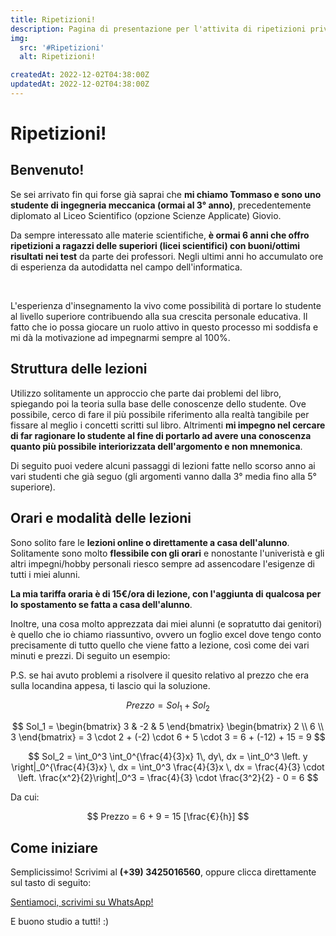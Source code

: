```yaml
---
title: Ripetizioni!
description: Pagina di presentazione per l'attivita di ripetizioni private a studenti in difficoltà.
img:
  src: '#Ripetizioni'
  alt: Ripetizioni!

createdAt: 2022-12-02T04:38:00Z
updatedAt: 2022-12-02T04:38:00Z
---
```


# Ripetizioni!

<CMedia :s="img.src" :a="img.src"></CMedia>

## Benvenuto!

Se sei arrivato fin qui forse già saprai che **mi chiamo Tommaso e sono uno studente di ingegneria meccanica (ormai al 3° anno)**, precedentemente diplomato al Liceo Scientifico (opzione Scienze Applicate) Giovio.

Da sempre interessato alle materie scientifiche, **è ormai 6 anni che offro ripetizioni a ragazzi delle superiori (licei scientifici) con buoni/ottimi risultati nei test** da parte dei professori.
Negli ultimi anni ho accumulato ore di esperienza da autodidatta nel campo dell'informatica.

<br>

L'esperienza d'insegnamento la vivo come possibilità di portare lo studente al livello superiore contribuendo alla sua crescita personale educativa.
Il fatto che io possa giocare un ruolo attivo in questo processo mi soddisfa e mi dà la motivazione ad impegnarmi sempre al 100%.

## Struttura delle lezioni

Utilizzo solitamente un approccio che parte dai problemi del libro, spiegando poi la teoria sulla base delle conoscenze dello studente.
Ove possibile, cerco di fare il più possibile riferimento alla realtà tangibile per fissare al meglio i concetti scritti sul libro.
Altrimenti **mi impegno nel cercare di far ragionare lo studente al fine di portarlo ad avere una conoscenza quanto più possibile interiorizzata dell'argomento e non mnemonica**.

Di seguito puoi vedere alcuni passaggi di lezioni fatte nello scorso anno ai vari studenti che già seguo (gli argomenti vanno dalla 3° media fino alla 5° superiore).

<CMedia s="/v1669946460/ripetizioni/Insiemi.jpg" c="Prodotto cartesiano per insiemi"></CMedia>

<!-- <CMedia s="/v1669946459/ripetizioni/Matematica.jpg" c="Problemi parametrici"></CMedia> -->
<!-- <CMedia s="/v1669946458/ripetizioni/Informatica.jpg" c="Conversione B10 (DEC) -> B16 (HEX)"></CMedia> -->

<CMedia s="/v1669946458/ripetizioni/Informatica2.jpg" c="Conversione B2 (BIN) -> B16 (HEX)"></CMedia>

<!-- <CMedia s="/v1669946458/ripetizioni/Geometria.jpg" c="Problemi con figure solide"></CMedia> -->

<!-- <CMedia s="/v1669946458/ripetizioni/Geometria2.png" c="Problemi sul piano cartesiano"></CMedia> -->

<CMedia s="/v1669946458/ripetizioni/Fisica.jpg" c="Problemi di meccanica applicata"></CMedia>

<CMedia s="/v1669946469/ripetizioni/QuesitoMaturit%C3%A0.png" c="Risoluzione quesito maturità"></CMedia>

## Orari e modalità delle lezioni

Sono solito fare le **lezioni online o direttamente a casa dell'alunno**. Solitamente sono molto **flessibile con gli orari** e nonostante l'univeristà e gli altri impegni/hobby personali riesco sempre ad assencodare l'esigenze di tutti i miei alunni.

**La mia tariffa oraria è di 15€/ora di lezione, con l'aggiunta di qualcosa per lo spostamento se fatta a casa dell'alunno**.

Inoltre, una cosa molto apprezzata dai miei alunni (e sopratutto dai genitori) è quello che io chiamo riassuntivo, ovvero un foglio excel dove tengo conto precisamente di tutto quello che viene fatto a lezione, così come dei vari minuti e prezzi. Di seguito un esempio:

<CMedia s="/v1669949576/ripetizioni/SchedaroRipetizioni.jpg" c="Riassuntivo ripetizioni"></CMedia>

P.S. se hai avuto problemi a risolvere il quesito relativo al prezzo che era sulla locandina appesa, ti lascio qui la soluzione.

$$
Prezzo = Sol_1 + Sol_2
$$

$$
Sol_1 =
\begin{bmatrix} 3 & -2 & 5 \end{bmatrix}
\begin{bmatrix} 2 \\ 6 \\ 3 \end{bmatrix}
= 3 \cdot 2 + (-2) \cdot 6 + 5 \cdot 3 = 6 + (-12) + 15 = 9
$$

$$
Sol_2 = \int_0^3 \int_0^{\frac{4}{3}x} 1\, dy\, dx = \int_0^3 \left. y \right|_0^{\frac{4}{3}x} \, dx = \int_0^3 \frac{4}{3}x \, dx = \frac{4}{3} \cdot \left. \frac{x^2}{2}\right|_0^3 = \frac{4}{3} \cdot \frac{3^2}{2} - 0 = 6
$$

Da cui:

$$
Prezzo = 6 + 9 = 15 [\frac{€}{h}]
$$

<!-- <CMedia s="/v1669956210/ripetizioni/Risoluzione_quesito_locandina.jpg" c="Soluzione quesito locandina"></CMedia> -->

## Come iniziare

Semplicissimo! Scrivimi al **(+39) 3425016560**, oppure clicca direttamente sul tasto di seguito:

<a href="https://wa.me/3425016560?text=Ciao Tommaso, ho notato il tuo annuncio di lezioni e sarei interessato/a a provare. Possiamo accordarci? Buona giornata" rel="nofollow noopener noreferrer" target="_blank" class="button">Sentiamoci, scrivimi su WhatsApp!</a>

E buono studio a tutti! :)
